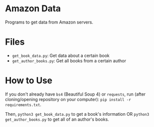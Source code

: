 # Amazon Data
Programs to get data from Amazon servers.

# Files
* `get_book_data.py`: Get data about a certain book
* `get_author_books.py`: Get all books from a certain author

# How to Use
If you don't already have `bs4` (Beautiful Soup 4) or `requests`, run (after cloning/opening repository on your computer): `pip install -r requirements.txt`.

Then, `python3 get_book_data.py` to get a book's information OR `python3 get_author_books.py` to get all of an author's books.
